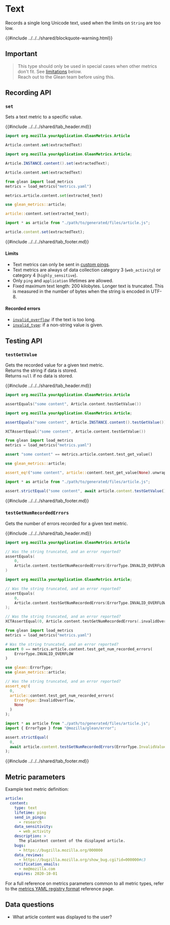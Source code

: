 # Text

Records a single long Unicode text, used when the limits on `String` are too low.

{{#include ../../../shared/blockquote-warning.html}}

## Important

> This type should only be used in special cases when other metrics don't fit.
> See [limitations](#limits) below.  
> Reach out to the Glean team before using this.

## Recording API

### `set`

Sets a text metric to a specific value.

{{#include ../../../shared/tab_header.md}}

<div data-lang="Kotlin" class="tab">

```Kotlin
import org.mozilla.yourApplication.GleanMetrics.Article

Article.content.set(extractedText)
```

</div>

<div data-lang="Java" class="tab">

```Java
import org.mozilla.yourApplication.GleanMetrics.Article;

Article.INSTANCE.content().set(extractedText);
```

</div>

<div data-lang="Swift" class="tab">

```Swift
Article.content.set(extractedText)
```

</div>

<div data-lang="Python" class="tab">

```Python
from glean import load_metrics
metrics = load_metrics("metrics.yaml")

metrics.article.content.set(extracted_text)
```

</div>

<div data-lang="Rust" class="tab">

```Rust
use glean_metrics::article;

article::content.set(extracted_text);
```

</div>

<div data-lang="JavaScript" class="tab">

```js
import * as article from "./path/to/generated/files/article.js";

article.content.set(extractedText);
```
</div>

<div data-lang="Firefox Desktop" class="tab"></div>

{{#include ../../../shared/tab_footer.md}}

#### Limits

* Text metrics can only be sent in [custom pings](../../user/pings/custom.md).
* Text metrics are always of data collection category 3 (`web_activity`) or category 4 (`highly_sensitive`).
* Only `ping` and `application` lifetimes are allowed.
* Fixed maximum text length: 200 kilobytes.
  Longer text is truncated. This is measured in the number of bytes when the string is encoded in UTF-8.

#### Recorded errors

* [`invalid_overflow`](../../user/metrics/error-reporting.md): if the text is too long.
* [`invalid_type`](../../user/metrics/error-reporting.md): if a non-string value is given.

## Testing API

### `testGetValue`

Gets the recorded value for a given text metric.  
Returns the string if data is stored.  
Returns `null` if no data is stored.

{{#include ../../../shared/tab_header.md}}

<div data-lang="Kotlin" class="tab">

```Kotlin
import org.mozilla.yourApplication.GleanMetrics.Article

assertEquals("some content", Article.content.testGetValue())
```

</div>

<div data-lang="Java" class="tab">

```Java
import org.mozilla.yourApplication.GleanMetrics.Article;

assertEquals("some content", Article.INSTANCE.content().testGetValue());
```

</div>

<div data-lang="Swift" class="tab">

```Swift
XCTAssertEqual("some content", Article.content.testGetValue())
```

</div>

<div data-lang="Python" class="tab">

```Python
from glean import load_metrics
metrics = load_metrics("metrics.yaml")

assert "some content" == metrics.article.content.test_get_value()
```

</div>

<div data-lang="Rust" class="tab">

```Rust
use glean_metrics::article;

assert_eq!("some content", article::content.test_get_value(None).unwrap());
```

</div>

<div data-lang="JavaScript" class="tab">

```js
import * as article from "./path/to/generated/files/article.js";

assert.strictEqual("some content", await article.content.testGetValue());
```

</div>

<div data-lang="Firefox Desktop" class="tab"></div>

{{#include ../../../shared/tab_footer.md}}

### `testGetNumRecordedErrors`

Gets the number of errors recorded for a given text metric.

{{#include ../../../shared/tab_header.md}}

<div data-lang="Kotlin" class="tab">

```Kotlin
import org.mozilla.yourApplication.GleanMetrics.Article

// Was the string truncated, and an error reported?
assertEquals(
    0,
    Article.content.testGetNumRecordedErrors(ErrorType.INVALID_OVERFLOW)
)
```

</div>

<div data-lang="Java" class="tab">

```Kotlin
import org.mozilla.yourApplication.GleanMetrics.Article;

// Was the string truncated, and an error reported?
assertEquals(
    0,
    Article.content.testGetNumRecordedErrors(ErrorType.INVALID_OVERFLOW)
);
```

</div>

<div data-lang="Swift" class="tab">

```Swift
// Was the string truncated, and an error reported?
XCTAssertEqual(0, Article.content.testGetNumRecordedErrors(.invalidOverflow))
```

</div>

<div data-lang="Python" class="tab">

```Python
from glean import load_metrics
metrics = load_metrics("metrics.yaml")

# Was the string truncated, and an error reported?
assert 0 == metrics.article.content.test_get_num_recorded_errors(
    ErrorType.INVALID_OVERFLOW
)
```

</div>

<div data-lang="Rust" class="tab">

```Rust
use glean::ErrorType;
use glean_metrics::article;

// Was the string truncated, and an error reported?
assert_eq!(
  0,
  article::content.test_get_num_recorded_errors(
    ErrorType::InvalidOverflow,
    None
  )
);
```

</div>

<div data-lang="JavaScript" class="tab">

```js
import * as article from "./path/to/generated/files/article.js";
import { ErrorType } from "@mozilla/glean/error";

assert.strictEqual(
  0,
  await article.content.testGetNumRecordedErrors(ErrorType.InvalidValue)
);
```

</div>

<div data-lang="Firefox Desktop" class="tab"></div>

{{#include ../../../shared/tab_footer.md}}

## Metric parameters

Example text metric definition:

```yaml
article:
  content:
    type: text
    lifetime: ping
    send_in_pings:
      - research
    data_sensitivity:
      - web_activity
    description: >
      The plaintext content of the displayed article.
    bugs:
      - https://bugzilla.mozilla.org/000000
    data_reviews:
      - https://bugzilla.mozilla.org/show_bug.cgi?id=000000#c3
    notification_emails:
      - me@mozilla.com
    expires: 2020-10-01
```

For a full reference on metrics parameters common to all metric types,
refer to the [metrics YAML registry format](../yaml/metrics.md) reference page.

## Data questions

* What article content was displayed to the user?
